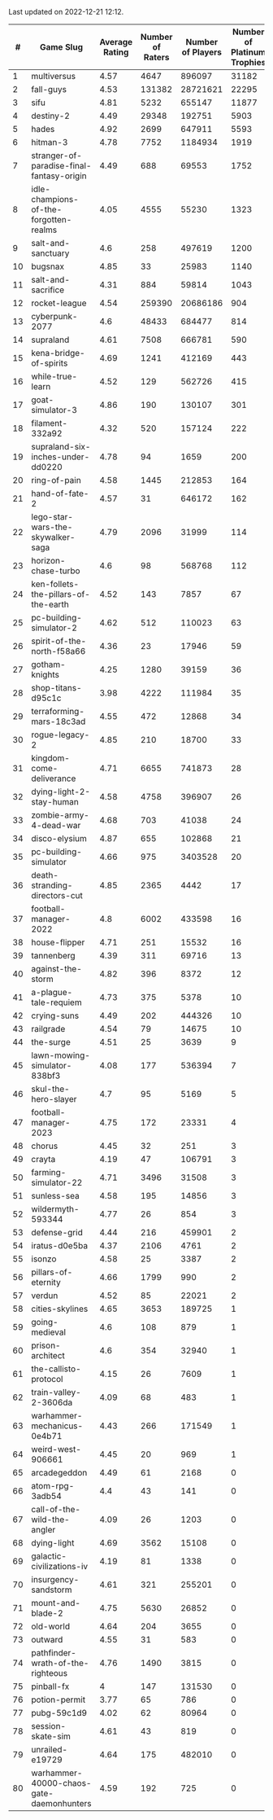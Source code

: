 Last updated on 2022-12-21 12:12.


|#|Game Slug|Average Rating|Number of Raters|Number of Players|Number of Platinum Trophies|Max Rarity (%)|
|---|---|---|---|---|---|---|
|1|multiversus|4.57|4647|896097|31182|77|
|2|fall-guys|4.53|131382|28721621|22295|7|
|3|sifu|4.81|5232|655147|11877|96|
|4|destiny-2|4.49|29348|192751|5903|95|
|5|hades|4.92|2699|647911|5593|89|
|6|hitman-3|4.78|7752|1184934|1919|48|
|7|stranger-of-paradise-final-fantasy-origin|4.49|688|69553|1752|98|
|8|idle-champions-of-the-forgotten-realms|4.05|4555|55230|1323|11|
|9|salt-and-sanctuary|4.6|258|497619|1200|83|
|10|bugsnax|4.85|33|25983|1140|97|
|11|salt-and-sacrifice|4.31|884|59814|1043|91|
|12|rocket-league|4.54|259390|20686186|904|76|
|13|cyberpunk-2077|4.6|48433|684477|814|63|
|14|supraland|4.61|7508|666781|590|99|
|15|kena-bridge-of-spirits|4.69|1241|412169|443|94|
|16|while-true-learn|4.52|129|562726|415|93|
|17|goat-simulator-3|4.86|190|130107|301|91|
|18|filament-332a92|4.32|520|157124|222|93|
|19|supraland-six-inches-under-dd0220|4.78|94|1659|200|99|
|20|ring-of-pain|4.58|1445|212853|164|96|
|21|hand-of-fate-2|4.57|31|646172|162|72|
|22|lego-star-wars-the-skywalker-saga|4.79|2096|31999|114|97|
|23|horizon-chase-turbo|4.6|98|568768|112|87|
|24|ken-follets-the-pillars-of-the-earth|4.52|143|7857|67|47|
|25|pc-building-simulator-2|4.62|512|110023|63|75|
|26|spirit-of-the-north-f58a66|4.36|23|17946|59|63|
|27|gotham-knights|4.25|1280|39159|36|11|
|28|shop-titans-d95c1c|3.98|4222|111984|35|97|
|29|terraforming-mars-18c3ad|4.55|472|12868|34|51|
|30|rogue-legacy-2|4.85|210|18700|33|2|
|31|kingdom-come-deliverance|4.71|6655|741873|28|30|
|32|dying-light-2-stay-human|4.58|4758|396907|26|3|
|33|zombie-army-4-dead-war|4.68|703|41038|24|67|
|34|disco-elysium|4.87|655|102868|21|28|
|35|pc-building-simulator|4.66|975|3403528|20|48|
|36|death-stranding-directors-cut|4.85|2365|4442|17|92|
|37|football-manager-2022|4.8|6002|433598|16|49|
|38|house-flipper|4.71|251|15532|16|93|
|39|tannenberg|4.39|311|69716|13|87|
|40|against-the-storm|4.82|396|8372|12|33|
|41|a-plague-tale-requiem|4.73|375|5378|10|92|
|42|crying-suns|4.49|202|444326|10|65|
|43|railgrade|4.54|79|14675|10|98|
|44|the-surge|4.51|25|3639|9|94|
|45|lawn-mowing-simulator-838bf3|4.08|177|536394|7|86|
|46|skul-the-hero-slayer|4.7|95|5169|5|96|
|47|football-manager-2023|4.75|172|23331|4|79|
|48|chorus|4.45|32|251|3|86|
|49|crayta|4.19|47|106791|3|23|
|50|farming-simulator-22|4.71|3496|31508|3|79|
|51|sunless-sea|4.58|195|14856|3|37|
|52|wildermyth-593344|4.77|26|854|3|9|
|53|defense-grid|4.44|216|459901|2|80|
|54|iratus-d0e5ba|4.37|2106|4761|2|86|
|55|isonzo|4.58|25|3387|2|59|
|56|pillars-of-eternity|4.66|1799|990|2|80|
|57|verdun|4.52|85|22021|2|75|
|58|cities-skylines|4.65|3653|189725|1|72|
|59|going-medieval|4.6|108|879|1|69|
|60|prison-architect|4.6|354|32940|1|32|
|61|the-callisto-protocol|4.15|26|7609|1|92|
|62|train-valley-2-3606da|4.09|68|483|1|89|
|63|warhammer-mechanicus-0e4b71|4.43|266|171549|1|25|
|64|weird-west-906661|4.45|20|969|1|83|
|65|arcadegeddon|4.49|61|2168|0|92|
|66|atom-rpg-3adb54|4.4|43|141|0|98|
|67|call-of-the-wild-the-angler|4.09|26|1203|0|35|
|68|dying-light|4.69|3562|15108|0|96|
|69|galactic-civilizations-iv|4.19|81|1338|0|82|
|70|insurgency-sandstorm|4.61|321|255201|0|6|
|71|mount-and-blade-2|4.75|5630|26852|0|16|
|72|old-world|4.64|204|3655|0|84|
|73|outward|4.55|31|583|0|74|
|74|pathfinder-wrath-of-the-righteous|4.76|1490|3815|0|45|
|75|pinball-fx|4|147|131530|0|86|
|76|potion-permit|3.77|65|786|0|98|
|77|pubg-59c1d9|4.02|62|80964|0|72|
|78|session-skate-sim|4.61|43|819|0|25|
|79|unrailed-e19729|4.64|175|482010|0|6|
|80|warhammer-40000-chaos-gate-daemonhunters|4.59|192|725|0|56|
